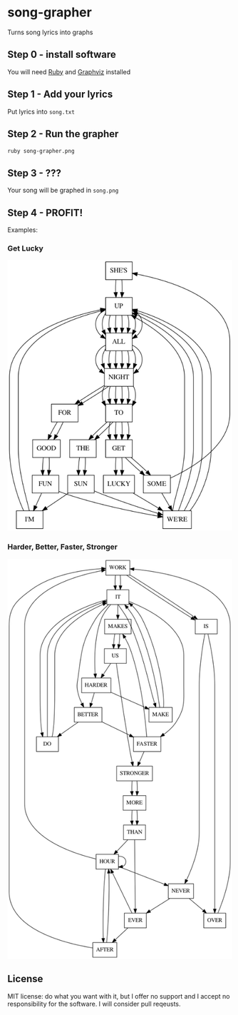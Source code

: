 # song-grapher

Turns song lyrics into graphs

## Step 0 - install software

You will need [Ruby](https://www.ruby-lang.org/en/downloads/) and [Graphviz](https://graphviz.org/download/) installed

## Step 1 - Add your lyrics

Put lyrics into `song.txt`

## Step 2 - Run the grapher

    ruby song-grapher.png

## Step 3 - ???

Your song will be graphed in `song.png`

## Step 4 - PROFIT!

Examples:

### Get Lucky

![Get Lucky](get-lucky.png)

### Harder, Better, Faster, Stronger

![Harder, Better, Faster, Stronger](harder-better-faster-stronger.png)

## License

MIT license: do what you want with it, but I offer no support and I accept no responsibility for the software. I will consider pull reqeusts.
